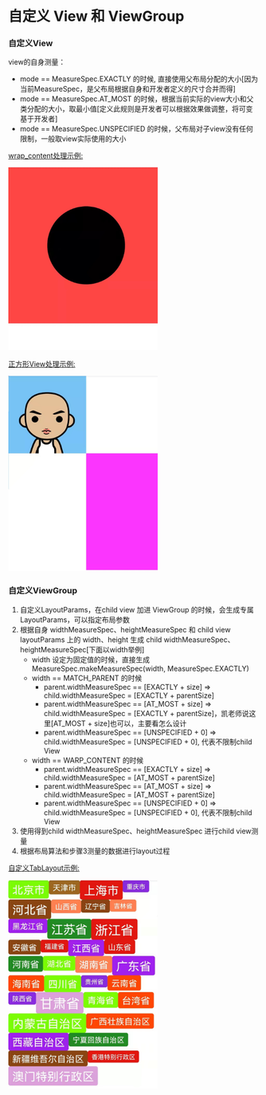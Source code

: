 # 自定义 View 和 ViewGroup

### 自定义View
view的自身测量：
* mode == MeasureSpec.EXACTLY 的时候, 直接使用父布局分配的大小[因为当前MeasureSpec，是父布局根据自身和开发者定义的尺寸合并而得]
* mode == MeasureSpec.AT_MOST 的时候，根据当前实际的view大小和父类分配的大小，取最小值[定义此规则是开发者可以根据效果做调整，将可变基于开发者]
* mode == MeasureSpec.UNSPECIFIED 的时候，父布局对子view没有任何限制，一般取view实际使用的大小

[wrap_content处理示例:](./src/main/java/com/zxj/customlayout/view/CircleView.kt)

<img src="./resources/customlayout_view_circle.jpg" style="width: 300px;" />

[正方形View处理示例:](./src/main/java/com/zxj/customlayout/view/SquareImageView.kt)

<img src="./resources/customlayout_view.jpg" style="width: 300px;" />

### 自定义ViewGroup
1. 自定义LayoutParams，在child view 加进 ViewGroup 的时候，会生成专属LayoutParams，可以指定布局参数
2. 根据自身 widthMeasureSpec、heightMeasureSpec 和 child view layoutParams 上的 width、height 生成 child widthMeasureSpec、heightMeasureSpec[下面以width举例]
   * width 设定为固定值的时候，直接生成 MeasureSpec.makeMeasureSpec(width, MeasureSpec.EXACTLY) 
   * width == MATCH_PARENT 的时候
     * parent.widthMeasureSpec == [EXACTLY + size] => child.widthMeasureSpec = [EXACTLY + parentSize]
     * parent.widthMeasureSpec == [AT_MOST + size] => child.widthMeasureSpec = [EXACTLY + parentSize]，凯老师说这里[AT_MOST + size]也可以，主要看怎么设计
     * parent.widthMeasureSpec == [UNSPECIFIED + 0] => child.widthMeasureSpec = [UNSPECIFIED + 0], 代表不限制child View
   * width == WARP_CONTENT 的时候
     * parent.widthMeasureSpec == [EXACTLY + size] => child.widthMeasureSpec = [AT_MOST + parentSize]
     * parent.widthMeasureSpec == [AT_MOST + size] => child.widthMeasureSpec = [AT_MOST + parentSize]
     * parent.widthMeasureSpec == [UNSPECIFIED + 0] => child.widthMeasureSpec = [UNSPECIFIED + 0], 代表不限制child View
3. 使用得到child widthMeasureSpec、heightMeasureSpec 进行child view测量
4. 根据布局算法和步骤3测量的数据进行layout过程

[自定义TabLayout示例:](./src/main/java/com/zxj/customlayout/viewgroup/TabLayout.kt)

<img src="./resources/customlayout_viewgroup.jpg" style="width: 300px;" />
